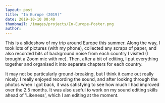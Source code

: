 ```yaml
---
layout: post
title: "In Europe (2019)"
date: 2019-10-10 00:40
thumbnail: /images/projects/In-Europe-Poster.png
author:
---
```


This is a slideshow of my trip around Europe this summer. Along the way, I took lots of pictures (with my phone), collected any scraps of paper, and also recorded bits of background noise from each country I visited (I brought a Zoom mic with me). Then, after a bit of editing, I put everything together and organised it into separate chapters for each country.

It may not be particularly ground-breaking, but I think it came out really nicely. I really enjoyed recording the sound, and after looking through the photos when I got back, it was satisfying to see how much I had improved over the 2.5 months. It was also useful to work on my sound editing skills ahead of 'Likeness', which I am editing at the moment.
